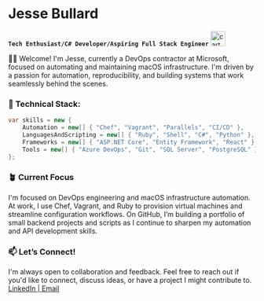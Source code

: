 # Jesse Bullard

**`Tech Enthusiast/C# Developer/Aspiring Full Stack Engineer`**
<img src="https://github.com/iamjessee/iamjessee/assets/36571821/9fd3995e-fbfc-4d78-a799-6928e28dd881" alt="cartoon Enterprise from Star Trek" width="30" height="30">

👋🏾 Welcome! I'm Jesse, currently a DevOps contractor at Microsoft, focused on automating and maintaining macOS infrastructure. I'm driven by a passion for automation, reproducibility, and building systems that work seamlessly behind the scenes.

### 🔧 Technical Stack:
```csharp
var skills = new {
    Automation = new[] { "Chef", "Vagrant", "Parallels", "CI/CD" },
    LanguagesAndScripting = new[] { "Ruby", "Shell", "C#", "Python" },
    Frameworks = new[] { "ASP.NET Core", "Entity Framework", "React" },
    Tools = new[] { "Azure DevOps", "Git", "SQL Server", "PostgreSQL" }
};
```
### 🪴 Current Focus  
I'm focused on DevOps engineering and macOS infrastructure automation. At work, I use Chef, Vagrant, and Ruby to provision virtual machines and streamline configuration workflows. On GitHub, I’m building a portfolio of small backend projects and scripts as I continue to sharpen my automation and API development skills.

### 📫 Let’s Connect!
I'm always open to collaboration and feedback. Feel free to reach out if you'd like to connect, discuss ideas, or have a project I might contribute to.
<a href="https://www.linkedin.com/in/iamjessee/">LinkedIn |</a><a href="mailto:jessebullard1996@gmail.com"> Email</a>
